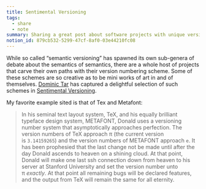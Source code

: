 ```yaml
---
title: Sentimental Versioning
tags:
  - share
  - note
summary: Sharing a great post about software projects with unique versioning schemes
notion_id: 879cb532-5299-47cf-8af0-03e44210fc08
---
```

While so called “semantic versioning” has spawned its own sub-genera of debate about the semantics of semantics, there are a whole host of projects that carve their own paths with their version numbering scheme. Some of these schemes are so creative as to be mini works of art in and of themselves. [Dominic Tar](https://twitter.com/dominictarr) has captured a delightful selection of such schemes in [Sentimental Versioning](http://sentimentalversioning.org/).

My favorite example sited is that of Tex and Metafont:

> In his seminal text layout system, TeX, and his equally brilliant typeface design system, METAFONT, Donald uses a versioning number system that asymptotically approaches perfection. The version numbers of TeX approach π (the current version is `3.14159265`) and the version numbers of METAFONT approach `e`. It has been prophesied that the last change not be made until after the day Donald ascends to heaven on a shining cloud. At that point, Donald will make one last ssh connection down from heaven to his server at Stanford University and set the version number unto π _exactly_. At that point all remaining bugs will be declared features, and the output from TeX will remain the same for all eternity.
